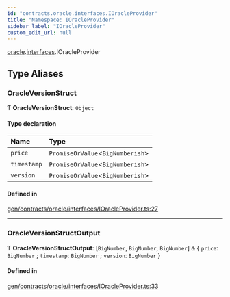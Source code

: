 ```yaml
---
id: "contracts.oracle.interfaces.IOracleProvider"
title: "Namespace: IOracleProvider"
sidebar_label: "IOracleProvider"
custom_edit_url: null
---
```


[oracle](contracts.oracle.md).[interfaces](contracts.oracle.interfaces.md).IOracleProvider

## Type Aliases

### OracleVersionStruct

Ƭ **OracleVersionStruct**: `Object`

#### Type declaration

| Name | Type |
| :------ | :------ |
| `price` | `PromiseOrValue`<`BigNumberish`\> |
| `timestamp` | `PromiseOrValue`<`BigNumberish`\> |
| `version` | `PromiseOrValue`<`BigNumberish`\> |

#### Defined in

[gen/contracts/oracle/interfaces/IOracleProvider.ts:27](https://github.com/chromatic-protocol/sdk/blob/beec14f/src/gen/contracts/oracle/interfaces/IOracleProvider.ts#L27)

___

### OracleVersionStructOutput

Ƭ **OracleVersionStructOutput**: [`BigNumber`, `BigNumber`, `BigNumber`] & { `price`: `BigNumber` ; `timestamp`: `BigNumber` ; `version`: `BigNumber`  }

#### Defined in

[gen/contracts/oracle/interfaces/IOracleProvider.ts:33](https://github.com/chromatic-protocol/sdk/blob/beec14f/src/gen/contracts/oracle/interfaces/IOracleProvider.ts#L33)
